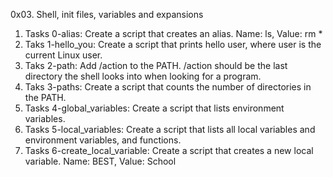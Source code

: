 0x03. Shell, init files, variables and expansions
1. Tasks 0-alias: Create a script that creates an alias. Name: ls, Value: rm *
2. Taks 1-hello_you: Create a script that prints hello user, where user is the current Linux user.
3. Taks 2-path: Add /action to the PATH. /action should be the last directory the shell looks into when looking for a program.
4. Taks 3-paths: Create a script that counts the number of directories in the PATH.
5. Tasks 4-global_variables: Create a script that lists environment variables.
6. Tasks 5-local_variables: Create a script that lists all local variables and environment variables, and functions.
7. Tasks 6-create_local_variable: Create a script that creates a new local variable. Name: BEST, Value: School
